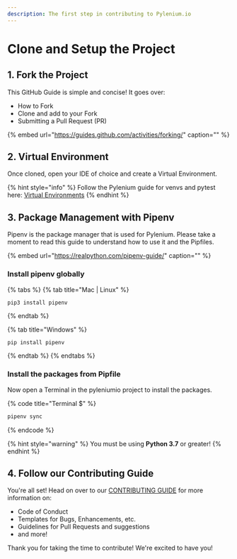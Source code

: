 ```yaml
---
description: The first step in contributing to Pylenium.io
---
```


# Clone and Setup the Project

## 1. Fork the Project

This GitHub Guide is simple and concise! It goes over:

* How to Fork
* Clone and add to your Fork
* Submitting a Pull Request \(PR\)

{% embed url="https://guides.github.com/activities/forking/" caption="" %}

## 2. Virtual Environment

Once cloned, open your IDE of choice and create a Virtual Environment.

{% hint style="info" %}
Follow the Pylenium guide for venvs and pytest here: [Virtual Environments](../getting-started/virtual-environments.md)
{% endhint %}

## 3. Package Management with Pipenv

Pipenv is the package manager that is used for Pylenium. Please take a moment to read this guide to understand how to use it and the Pipfiles.

{% embed url="https://realpython.com/pipenv-guide/" caption="" %}

### Install pipenv globally

{% tabs %}
{% tab title="Mac \| Linux" %}
```text
pip3 install pipenv
```
{% endtab %}

{% tab title="Windows" %}
```bash
pip install pipenv
```
{% endtab %}
{% endtabs %}

### Install the packages from Pipfile

Now open a Terminal in the pyleniumio project to install the packages.

{% code title="Terminal $" %}
```bash
pipenv sync
```
{% endcode %}

{% hint style="warning" %}
You must be using **Python 3.7** or greater!
{% endhint %}

## 4. Follow our Contributing Guide

You're all set! Head on over to our [CONTRIBUTING GUIDE](https://github.com/ElSnoMan/pyleniumio/tree/d887dd0028538e9416fe3fe284a75ab30a2dc744/CONTRIBUTING.md) for more information on:

* Code of Conduct
* Templates for Bugs, Enhancements, etc.
* Guidelines for Pull Requests and suggestions
* and more!

Thank you for taking the time to contribute! We're excited to have you!


